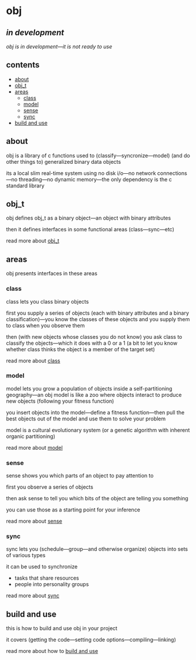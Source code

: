 # obj

## *in development*

*obj is in development—it is not ready to use*

## contents

- [about](#about)
- [obj_t](#obj_t)
- [areas](#areas)
  - [class](#class)
  - [model](#model)
  - [sense](#sense)
  - [sync](#sync)
- [build and use](#build-and-use)

## about

obj is a library of c functions used to (classify—syncronize—model) (and do other things to) generalized binary data objects

its a local slim real-time system using no disk i/o—no network connections—no threading—no dynamic memory—the only dependency is the c standard library

## obj_t

obj defines obj_t as a binary object—an object with binary attributes

then it defines interfaces in some functional areas (class—sync—etc)

read more about [obj_t](OBJ.md)

## areas

obj presents interfaces in these areas

### class

class lets you class binary objects

first you supply a series of objects (each with binary attributes and a binary classification)—you know the classes of these objects and you supply them to class when you observe them

then (with new objects whose classes you do not know) you ask class to classify the objects—which it does with a 0 or a 1 (a bit to let you know whether class thinks the object is a member of the target set)

read more about [class](CLASS.md)

### model

model lets you grow a population of objects inside a self-partitioning geography—an obj model is like a zoo where objects interact to produce new objects (following your fitness function)

you insert objects into the model—define a fitness function—then pull the best objects out of the model and use them to solve your problem

model is a cultural evolutionary system (or a genetic algorithm with inherent organic partitioning)

read more about [model](MODEL.md)

### sense

sense shows you which parts of an object to pay attention to

first you observe a series of objects

then ask sense to tell you which bits of the object are telling you something

you can use those as a starting point for your inference

read more about [sense](SENSE.md)

### sync

sync lets you (schedule—group—and otherwise organize) objects into sets of various types

it can be used to synchronize

- tasks that share resources
- people into personality groups

read more about [sync](SYNC.md)

## build and use

this is how to build and use obj in your project

it covers (getting the code—setting code options—compiling—linking)

read more about how to [build and use](BUILD.md)
